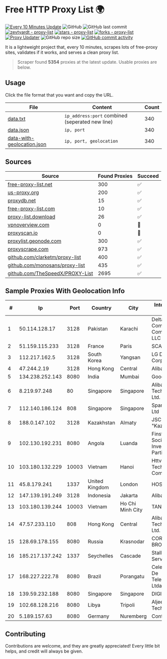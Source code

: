 
# Free HTTP Proxy List 🌍

[![Every 10 Minutes Update](https://github.com/mertguvencli/http-proxy-list/actions/workflows/main.yml/badge.svg?branch=main)](https://github.com/mertguvencli/http-proxy-list/actions/workflows/main.yml)
![GitHub](https://img.shields.io/github/license/mertguvencli/http-proxy-list)
![GitHub last commit](https://img.shields.io/github/last-commit/mertguvencli/http-proxy-list)
[![zevtyardt - proxy-list](https://img.shields.io/static/v1?label=zevtyardt&message=proxy-list&color=blue&logo=github)](https://github.com/zevtyardt/proxy-list "Go to GitHub repo")
[![stars - proxy-list](https://img.shields.io/github/stars/zevtyardt/proxy-list?style=social)](https://github.com/zevtyardt/proxy-list)
[![forks - proxy-list](https://img.shields.io/github/forks/zevtyardt/proxy-list?style=social)](https://github.com/zevtyardt/proxy-list)
[![Proxy Updater](https://github.com/zevtyardt/proxy-list/workflows/Proxy%20Updater/badge.svg)](https://github.com/zevtyardt/proxy-list/actions?query=workflow:"Proxy+Updater")
![GitHub repo size](https://img.shields.io/github/repo-size/zevtyardt/proxy-list)
[![GitHub commit activity](https://img.shields.io/github/commit-activity/m/zevtyardt/proxy-list?logo=commits)](https://github.com/zevtyardt/proxy-list/commits/main)

It is a lightweight project that, every 10 minutes, scrapes lots of free-proxy sites, validates if it works, and serves a clean proxy list.

> Scraper found **5354** proxies at the latest update. Usable proxies are below.

## Usage

Click the file format that you want and copy the URL.

|File|Content|Count|
|----|-------|-----|
|[data.txt](https://raw.githubusercontent.com/mertguvencli/http-proxy-list/main/proxy-list/data.txt)|`ip_address:port` combined (seperated new line)|340|
|[data.json](https://raw.githubusercontent.com/mertguvencli/http-proxy-list/main/proxy-list/data.json)|`ip, port`|340|
|[data-with-geolocation.json](https://raw.githubusercontent.com/mertguvencli/http-proxy-list/main/proxy-list/data-with-geolocation.json)|`ip, port, geolocation`|340|

## Sources

|Source|Found Proxies|Succeed|
|------|-------------|-------|
|[free-proxy-list.net](https://free-proxy-list.net)|300|✅|
|[us-proxy.org](https://www.us-proxy.org)|200|✅|
|[proxydb.net](http://proxydb.net)|15|✅|
|[free-proxy-list.com](https://free-proxy-list.com/?page=&port=&type%5B%5D=http&type%5B%5D=https&up_time=0&search=Search)|10|✅|
|[proxy-list.download](https://www.proxy-list.download/HTTP)|26|✅|
|[vpnoverview.com](https://vpnoverview.com/privacy/anonymous-browsing/free-proxy-servers)|0|🚫|
|[proxyscan.io](https://www.proxyscan.io)|0|🚫|
|[proxylist.geonode.com](https://proxylist.geonode.com/api/proxy-list?limit=300&page=1&sort_by=lastChecked&sort_type=desc&protocols=http,https)|300|✅|
|[proxyscrape.com](https://api.proxyscrape.com/v2/?request=displayproxies&protocol=http&timeout=10000&country=all&ssl=all&anonymity=all)|973|✅|
|[github.com/clarketm/proxy-list](https://raw.githubusercontent.com/clarketm/proxy-list/master/proxy-list-raw.txt)|400|✅|
|[github.com/monosans/proxy-list](https://raw.githubusercontent.com/monosans/proxy-list/main/proxies/http.txt)|435|✅|
|[github.com/TheSpeedX/PROXY-List](https://raw.githubusercontent.com/TheSpeedX/PROXY-List/master/http.txt)|2695|✅|


## Sample Proxies With Geolocation Info

|#|Ip|Port|Country|City|Internet Service Provider|
|-|--|----|-------|----|-------------------------|
|1|50.114.128.17|3128|Pakistan|Karachi|Delta Centric LLC, Comcast Cable Communications, LLC|
|2|51.159.115.233|3128|France|Paris|SCALEWAY|
|3|112.217.162.5|3128|South Korea|Yangsan|LG DACOM Corporation|
|4|47.244.2.19|3128|Hong Kong|Central|Alibaba.com LLC|
|5|134.238.252.143|8080|India|Mumbai|Google LLC|
|6|8.219.97.248|80|Singapore|Singapore|Alibaba (US) Technology Co., Ltd.|
|7|112.140.186.124|808|Singapore|Singapore|Sparkstation Pte Ltd|
|8|188.0.147.102|3128|Kazakhstan|Almaty|JSC "KazTransCom"|
|9|102.130.192.231|8080|Angola|Luanda|Finstar - Sociedade de Investimento e Participacoes S.A|
|10|103.180.132.229|10003|Vietnam|Hanoi|Httvserver Technology Company Limited|
|11|45.8.179.241|1337|United Kingdom|London|HOSTLAND|
|12|147.139.191.249|3128|Indonesia|Jakarta|Alibaba.com LLC|
|13|103.180.139.244|10003|Vietnam|Ho Chi Minh City|TANHOANGVINA|
|14|47.57.233.110|808|Hong Kong|Central|Alibaba (US) Technology Co., Ltd.|
|15|128.69.178.155|8080|Russia|Krasnodar|CORBINA-BROADBAND|
|16|185.217.137.242|1337|Seychelles|Cascade|Stallion Network Services Limited|
|17|168.227.222.78|8080|Brazil|Porangatu|Celerix Tecnologia De Telecomunicacoes Ltda|
|18|139.59.232.188|8080|Singapore|Singapore|DIGITALOCEAN|
|19|102.68.128.216|8080|Libya|Tripoli|Aljeel Aljadeed For Technology|
|20|5.189.157.63|8080|Germany|Nuremberg|Contabo GmbH|



## Contributing

Contributions are welcome, and they are greatly appreciated! Every
little bit helps, and credit will always be given.

